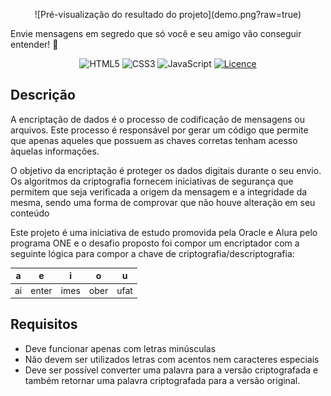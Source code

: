 

<p align="center">
    ![Pré-visualização do resultado do projeto](demo.png?raw=true)
    <p>Envie mensagens em segredo que só você e seu amigo vão conseguir entender! 🚀</p>
</p>

<div align="center">

![HTML5](https://img.shields.io/badge/html5-%23E34F26.svg?style=for-the-badge&logo=html5&logoColor=white)
![CSS3](https://img.shields.io/badge/css3-%231572B6.svg?style=for-the-badge&logo=css3&logoColor=white)
![JavaScript](https://img.shields.io/badge/javascript-%23323330.svg?style=for-the-badge&logo=javascript&logoColor=%23F7DF1E)
[![Licence](https://img.shields.io/github/license/Ileriayo/markdown-badges?style=for-the-badge)](./LICENSE)

</div>

## Descrição
A encriptação de dados é o processo de codificação de mensagens ou arquivos. Este processo é responsável por gerar um código que permite que apenas aqueles que possuem as chaves corretas tenham acesso àquelas informações.

O objetivo da encriptação é proteger os dados digitais durante o seu envio. Os algoritmos da criptografia fornecem iniciativas de segurança que permitem que seja verificada a origem da mensagem e a integridade da mesma, sendo uma forma de comprovar que não houve alteração em seu conteúdo

Este projeto é uma iniciativa de estudo promovida pela Oracle e Alura pelo programa ONE e o desafio proposto foi compor um encriptador com a seguinte lógica para compor a chave de criptografia/descriptografia:

|  a  |  e  |  i  |  o  |  u  |
|-----|-----|-----|-----|-----|
|ai   |enter|imes |ober |ufat |


## Requisitos
- Deve funcionar apenas com letras minúsculas
- Não devem ser utilizados letras com acentos nem caracteres especiais
- Deve ser possível converter uma palavra para a versão criptografada e também retornar uma palavra criptografada para a versão original.

